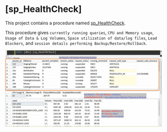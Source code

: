 # [sp_HealthCheck]

This project contains a procedure named [sp_HealthCheck](sp_HealthCheck.sql). 

This procedure gives `currently running queries`, `CPU and Memory usage`, `Usage of Data & Log Volumes`, `Space utilization of data/log files`, `Lead Blockers`, and `session details performing Backup/Restore/Rollback`.

![](sp_HealthCheck.gif)
